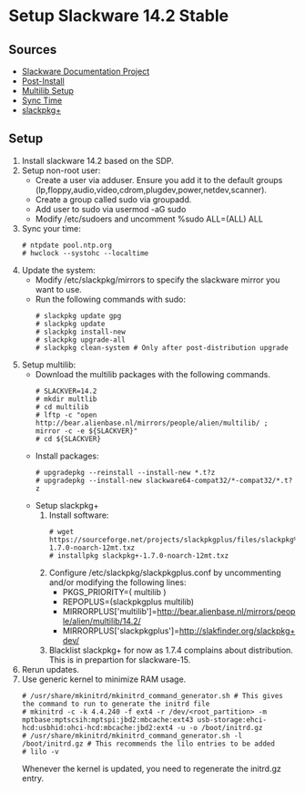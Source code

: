 # Setup Slackware 14.2 Stable
## Sources
* [Slackware Documentation Project](https://docs.slackware.com/start)
* [Post-Install](https://docs.slackware.com/slackware:beginners_guide)
* [Multilib Setup](https://docs.slackware.com/slackware:multilib)
* [Sync Time](https://docs.slackware.com/howtos:hardware:syncing_hardware_clock_and_system_local_time)
* [slackpkg+](http://slakfinder.org/slackpkg+.html)
## Setup
1. Install slackware 14.2 based on the SDP.
2. Setup non-root user:
    * Create a user via adduser. Ensure you add it to the default groups (lp,floppy,audio,video,cdrom,plugdev,power,netdev,scanner).
    * Create a group called sudo via groupadd.
    * Add user to sudo via usermod -aG sudo <user>
	* Modify /etc/sudoers and uncomment %sudo ALL=(ALL) ALL
3. Sync your time:
    ```
	# ntpdate pool.ntp.org
	# hwclock --systohc --localtime
	```
3. Update the system:
    * Modify /etc/slackpkg/mirrors to specify the slackware mirror you want to use.
	* Run the following commands with sudo:
        ```	
        # slackpkg update gpg
        # slackpkg update
        # slackpkg install-new
        # slackpkg upgrade-all
        # slackpkg clean-system # Only after post-distribution upgrade
        ```
4. Setup multilib:
    * Download the multilib packages with the following commands.
	    ```
		# SLACKVER=14.2
		# mkdir multlib
		# cd multilib
		# lftp -c "open http://bear.alienbase.nl/mirrors/people/alien/multilib/ ; mirror -c -e ${SLACKVER}"
		# cd ${SLACKVER}
		```
	* Install packages:
	    ```
		# upgradepkg --reinstall --install-new *.t?z
		# upgradepkg --install-new slackware64-compat32/*-compat32/*.t?z
		```
	* Setup slackpkg+
	    1. Install software:
	        ```
		    # wget https://sourceforge.net/projects/slackpkgplus/files/slackpkg%2B-1.7.0-noarch-12mt.txz
		    # installpkg slackpkg+-1.7.0-noarch-12mt.txz
		    ```
        2. Configure /etc/slackpkg/slackpkgplus.conf by uncommenting and/or modifying the following lines:
		    * PKGS_PRIORITY=( multilib )
			* REPOPLUS=(slackpkgplus multilib)
			* MIRRORPLUS['multilib']=http://bear.alienbase.nl/mirrors/people/alien/multilib/14.2/
			* MIRRORPLUS['slackpkgplus']=http://slakfinder.org/slackpkg+dev/
		3. Blacklist slackpkg+ for now as 1.7.4 complains about distribution. This is in prepartion for slackware-15.
5. Rerun updates.
6. Use generic kernel to minimize RAM usage.
    ```
	# /usr/share/mkinitrd/mkinitrd_command_generator.sh # This gives the command to run to generate the initrd file
	# mkinitrd -c -k 4.4.240 -f ext4 -r /dev/<root_partition> -m mptbase:mptscsih:mptspi:jbd2:mbcache:ext43 usb-storage:ehci-hcd:usbhid:ohci-hcd:mbcache:jbd2:ext4 -u -o /boot/initrd.gz
	# /usr/share/mkinitrd/mkinitrd_command_generator.sh -l /boot/initrd.gz # This recommends the lilo entries to be added
	# lilo -v
	```
   Whenever the kernel is updated, you need to regenerate the initrd.gz entry.

